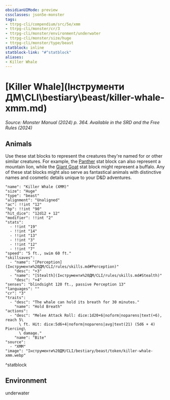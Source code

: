 ```yaml
---
obsidianUIMode: preview
cssclasses: json5e-monster
tags:
- ttrpg-cli/compendium/src/5e/xmm
- ttrpg-cli/monster/cr/3
- ttrpg-cli/monster/environment/underwater
- ttrpg-cli/monster/size/huge
- ttrpg-cli/monster/type/beast
statblock: inline
statblock-link: "#^statblock"
aliases:
- Killer Whale
---
```

# [Killer Whale](Інструменти ДМ\CLI\bestiary\beast/killer-whale-xmm.md)
*Source: Monster Manual (2024) p. 364. Available in the <span title='Systems Reference Document (5.2)'>SRD</span> and the Free Rules (2024)*  

## Animals

Use these stat blocks to represent the creatures they're named for or other similar creatures. For example, the [Panther](Інструменти%20ДМ/CLI/bestiary/beast/panther-xmm.md) stat block can also represent a mountain lion, while the [Giant Goat](Інструменти%20ДМ/CLI/bestiary/beast/giant-goat-xmm.md) stat block might represent a buffalo. Any of these stat blocks might also serve as fantastical animals with distinctive names and cosmetic details unique to your D&D adventures.

```statblock
"name": "Killer Whale (XMM)"
"size": "Huge"
"type": "beast"
"alignment": "Unaligned"
"ac": !!int "12"
"hp": !!int "90"
"hit_dice": "12d12 + 12"
"modifier": !!int "2"
"stats":
  - !!int "19"
  - !!int "14"
  - !!int "13"
  - !!int "3"
  - !!int "12"
  - !!int "7"
"speed": "5 ft., swim 60 ft."
"skillsaves":
  - "name": "[Perception](Інструменти%20ДМ/CLI/rules/skills.md#Perception)"
    "desc": "+3"
  - "name": "[Stealth](Інструменти%20ДМ/CLI/rules/skills.md#Stealth)"
    "desc": "+4"
"senses": "blindsight 120 ft., passive Perception 13"
"languages": ""
"cr": "3"
"traits":
  - "desc": "The whale can hold its breath for 30 minutes."
    "name": "Hold Breath"
"actions":
  - "desc": "Melee Attack Roll: dice:1d20+6|noform|noparens|text(+6), reach 5\
      \ ft. Hit: dice:5d6+4|noform|noparens|avg|text(21) (5d6 + 4) Piercing\
      \ damage."
    "name": "Bite"
"source":
  - "XMM"
"image": "Інструменти%20ДМ/CLI/bestiary/beast/token/killer-whale-xmm.webp"
```
^statblock

## Environment

underwater